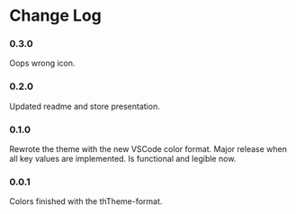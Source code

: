 # Change Log

### 0.3.0
Oops wrong icon.

### 0.2.0
Updated readme and store presentation.

### 0.1.0
Rewrote the theme with the new VSCode color format. Major release when all key values are implemented. Is functional and legible now.


### 0.0.1
Colors finished with the thTheme-format.